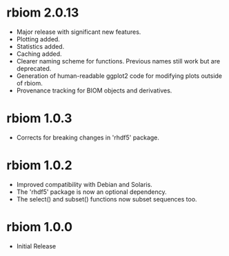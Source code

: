 
# rbiom 2.0.13

* Major release with significant new features.
* Plotting added.
* Statistics added.
* Caching added.
* Clearer naming scheme for functions. Previous names still work but are deprecated.
* Generation of human-readable ggplot2 code for modifying plots outside of rbiom.
* Provenance tracking for BIOM objects and derivatives.


# rbiom 1.0.3

* Corrects for breaking changes in 'rhdf5' package.


# rbiom 1.0.2

* Improved compatibility with Debian and Solaris.
* The 'rhdf5' package is now an optional dependency.
* The select() and subset() functions now subset sequences too.


# rbiom 1.0.0

* Initial Release
